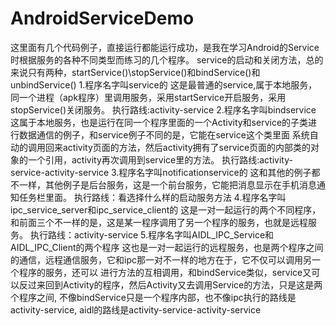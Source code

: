 # AndroidServiceDemo
这里面有几个代码例子，直接运行都能运行成功，是我在学习Android的Service时根据服务的各种不同类型而练习的几个程序。
service的启动和关闭方法，总的来说只有两种，startService()\stopService()和bindService()和unbindService()
1.程序名字叫service的
这是最普通的service,属于本地服务，同一个进程（apk程序）里调用服务，采用startService开启服务，采用stopService()关闭服务。
执行路线:activity-service
2.程序名字叫bindservice
这属于本地服务，也是运行在同一个程序里面的一个Activity和service的子类进行数据通信的例子，和service例子不同的是，它能在service这个类里面
系统自动的调用回来activity页面的方法，然后activity拥有了service页面的内部类的对象的一个引用，activity再次调用到service里的方法。
执行路线:activity-service-activity-service
3.程序名字叫notificationservice的
这和其他的例子都不一样，其他例子是后台服务，这是一个前台服务，它能把消息显示在手机消息通知任务栏里面。
执行路线：看选择什么样的启动服务方法
4.程序名字叫ipc_service_server和ipc_service_client的
这是一对一起运行的两个不同程序，和前面三个不一样的是，这是某一程序调用了另一个程序的服务，也就是远程服务。
执行路线：activity-service
5.程序名字叫AIDL_IPC_Service和AIDL_IPC_Client的两个程序
这也是一对一起运行的远程服务，也是两个程序之间的通信，远程通信服务，它和ipc那一对不一样的地方在于，它不仅可以调用另一个程序的服务，还可以
进行方法的互相调用，和bindService类似，service又可以反过来回到Activity的程序，然后Activity又去调用Service的方法，只是这是两个程序之间,
不像bindService只是一个程序内部，也不像ipc执行的路线是activity-service,
aidl的路线是activity-service-activity-service
